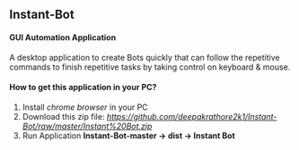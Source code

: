 <h2> Instant-Bot </h2>
<h4>GUI Automation Application</h4>
A desktop application to create Bots quickly that can follow the repetitive commands to finish repetitive tasks by taking control on keyboard & mouse.

<h4>How to get this application in your PC?</h4>

1. Install _chrome browser_ in your PC
2. Download this zip file: _https://github.com/deepakrathore2k1/Instant-Bot/raw/master/Instant%20Bot.zip_
3. Run Application **Instant-Bot-master -> dist -> Instant Bot**
